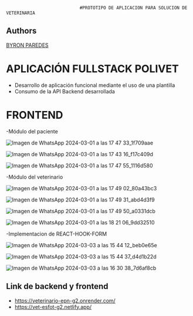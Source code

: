                                 #PROTOTIPO DE APLICACION PARA SOLUCION DE VETERINARIA

## Authors

[BYRON PAREDES](https://github.com/Byronivan/FullStackWeb)


# APLICACIÓN FULLSTACK POLIVET

- Desarrollo de aplicación funcional mediante el uso de una plantilla
- Consumo de la API Backend desarrollada

# FRONTEND

-Módulo del paciente

![Imagen de WhatsApp 2024-03-01 a las 17 47 33_1f709aae](https://github.com/Ruizerick26/Fullstack/assets/117743844/0f624a54-19aa-481d-b081-3daa5ff4d1f9)

![Imagen de WhatsApp 2024-03-01 a las 17 43 16_f17c409d](https://github.com/Ruizerick26/Fullstack/assets/117743844/15a12bb0-d345-4b49-96a3-0ee1d5791be5)

![Imagen de WhatsApp 2024-03-01 a las 17 47 55_1116d580](https://github.com/Ruizerick26/Fullstack/assets/117743844/34306e11-44e2-42ac-aa0a-5584e64167d3)

-Módulo del veterinario

![Imagen de WhatsApp 2024-03-01 a las 17 49 02_80a43bc3](https://github.com/Ruizerick26/Fullstack/assets/117743844/1f1640a2-48f5-4037-98b1-633aa71e7abc)

![Imagen de WhatsApp 2024-03-01 a las 17 49 31_abd4d3f9](https://github.com/Ruizerick26/Fullstack/assets/117743844/1e78ac24-48cc-4ad0-bd36-dbef5008e10d)

![Imagen de WhatsApp 2024-03-01 a las 17 49 50_a0331dcb](https://github.com/Ruizerick26/Fullstack/assets/117743844/d9eb65ae-efb3-4752-9311-371e97e626dd)

![Imagen de WhatsApp 2024-03-01 a las 18 21 06_9dd32510](https://github.com/Ruizerick26/Fullstack/assets/117743844/dbf79834-78b3-432c-acc9-88987f509970)

-Implementacion de REACT-HOOK-FORM

![Imagen de WhatsApp 2024-03-03 a las 15 44 12_beb0e65e](https://github.com/Ruizerick26/Fullstack/assets/117743844/207e4e46-6596-4f90-9459-6e8c807d0dd0)

![Imagen de WhatsApp 2024-03-03 a las 15 44 37_d4d1b22d](https://github.com/Ruizerick26/Fullstack/assets/117743844/900782c0-5ecf-407e-b190-658bda5f0e05)

![Imagen de WhatsApp 2024-03-03 a las 16 30 38_7d6af8cb](https://github.com/Ruizerick26/Fullstack/assets/117743844/6c6458a1-7824-4b70-98b6-76fb593440a1)


## Link de backend y frontend

- https://veterinario-epn-g2.onrender.com/
- https://vet-esfot-g2.netlify.app/



























